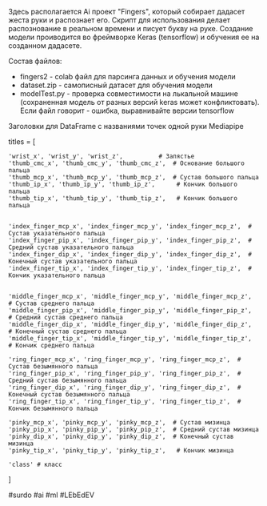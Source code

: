 Здесь располагается Ai проект "Fingers", который собирает дадасет жеста руки и распознает его.
Скрипт для использования делает распознование в реальном времени и писует букву на руке.
Создание модели проиводится во фреймворке Keras (tensorflow) и обучения ее на созданном дадасете.

Состав файлов:
- fingers2 - colab файл для парсинга данных и обучения модели
- dataset.zip - самописный датасет для обучения модели
- modelTest.py - проверка совместимости на лькальной машине (сохраненная модель от разных версий keras может конфликтовать). Если файл говорит - ошибка, выравнивайте версии tensorflow

Заголовки для DataFrame с названиями точек одной руки Mediapipe
 
titles = [

    'wrist_x', 'wrist_y', 'wrist_z',          # Запястье    
    'thumb_cmc_x', 'thumb_cmc_y', 'thumb_cmc_z',  # Основание большого пальца
    'thumb_mcp_x', 'thumb_mcp_y', 'thumb_mcp_z',  # Сустав большого пальца
    'thumb_ip_x', 'thumb_ip_y', 'thumb_ip_z',      # Кончик большого пальца
    'thumb_tip_x', 'thumb_tip_y', 'thumb_tip_z',   # Кончик большого пальца
    

    'index_finger_mcp_x', 'index_finger_mcp_y', 'index_finger_mcp_z',  # Сустав указательного пальца
    'index_finger_pip_x', 'index_finger_pip_y', 'index_finger_pip_z',  # Средний сустав указательного пальца
    'index_finger_dip_x', 'index_finger_dip_y', 'index_finger_dip_z',  # Конечный сустав указательного пальца
    'index_finger_tip_x', 'index_finger_tip_y', 'index_finger_tip_z',  # Кончик указательного пальца
    

    'middle_finger_mcp_x', 'middle_finger_mcp_y', 'middle_finger_mcp_z',  # Сустав среднего пальца
    'middle_finger_pip_x', 'middle_finger_pip_y', 'middle_finger_pip_z',  # Средний сустав среднего пальца
    'middle_finger_dip_x', 'middle_finger_dip_y', 'middle_finger_dip_z',  # Конечный сустав среднего пальца
    'middle_finger_tip_x', 'middle_finger_tip_y', 'middle_finger_tip_z',  # Кончик среднего пальца

    'ring_finger_mcp_x', 'ring_finger_mcp_y', 'ring_finger_mcp_z',  # Сустав безымянного пальца
    'ring_finger_pip_x', 'ring_finger_pip_y', 'ring_finger_pip_z',  # Средний сустав безымянного пальца
    'ring_finger_dip_x', 'ring_finger_dip_y', 'ring_finger_dip_z',  # Конечный сустав безымянного пальца
    'ring_finger_tip_x', 'ring_finger_tip_y', 'ring_finger_tip_z',  # Кончик безымянного пальца

    'pinky_mcp_x', 'pinky_mcp_y', 'pinky_mcp_z',  # Сустав мизинца
    'pinky_pip_x', 'pinky_pip_y', 'pinky_pip_z',  # Средний сустав мизинца
    'pinky_dip_x', 'pinky_dip_y', 'pinky_dip_z',  # Конечный сустав мизинца
    'pinky_tip_x', 'pinky_tip_y', 'pinky_tip_z',   # Кончик мизинца

    'class' # класс
]


#surdo #ai #ml #LEbEdEV
